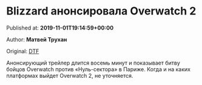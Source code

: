 
# Blizzard анонсировала Overwatch 2

Published at: **2019-11-01T19:14:59+00:00**

Author: **Матвей Трухан**

Original: [DTF](https://dtf.ru/games/79032-blizzard-anonsirovala-overwatch-2)

Анонсирующий трейлер длится восемь минут и показывает битву бойцов Overwatch против «Нуль-сектора» в Париже. Когда и на каких платформах выйдет Overwatch 2, не уточняется.
